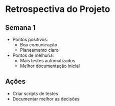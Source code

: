 # Retrospectiva do Projeto

## Semana 1
- Pontos positivos:
  - Boa comunicação
  - Planeamento claro
- Pontos de melhoria:
  - Mais testes automatizados
  - Melhor documentação inicial

## Ações
- Criar scripts de testes
- Documentar melhor as decisões
